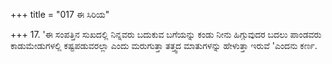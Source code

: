 +++
title = "017 ಈ ಸಿರಿಯ"

+++
17. 'ಈ ಸಂಪತ್ತಿನ ಸುಖದಲ್ಲಿ ನಿನ್ನವರು ಬದುಕುವ  ಬಗೆಯನ್ನು ಕಂಡು ನೀನು ಹಿಗ್ಗುವುದರ ಬದಲು ಪಾಂಡವರು ಕಾಡುಮೇಡುಗಳಲ್ಲಿ ಕಷ್ಟಪಡುವರಲ್ಲಾ ಎಂದು ಮರುಗುತ್ತಾ ತತ್ತ್ವದ ಮಾತುಗಳನ್ನು ಹೇಳುತ್ತಾ ಇರುವೆ 'ಎಂದನು ಕರ್ಣ.